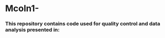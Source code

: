 # Mcoln1-
### This repository contains code used for quality control and data analysis presented in:
